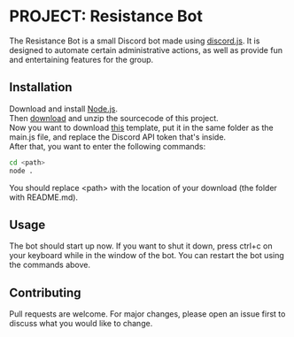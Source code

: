 # PROJECT: Resistance Bot

The Resistance Bot is a small Discord bot made using [discord.js](https://discord.js.org/). It is designed to automate certain administrative actions, as well as provide fun and entertaining features for the group.

## Installation

Download and install [Node.js](https://nodejs.org/en/).  
Then [download](https://lordvertice.hopto.org/LordVertice/resistance-bot/-/archive/master/resistance-bot-master.zip) and unzip the sourcecode of this project.  
Now you want to download [this](https://mega.nz/file/qB9ECKrL#2tInDeIXNWZZ9m2jJrfM9rSjnCdnxp8Vm5XAmEnxvyc) template, put it in the same folder as the main.js file, and replace the Discord API token that's inside.  
After that, you want to enter the following commands:

```bash
cd <path>
node .
```
You should replace \<path> with the location of your download (the folder with README.md).

## Usage

The bot should start up now. If you want to shut it down, press ctrl+c on your keyboard while in the window of the bot.
You can restart the bot using the commands above.

## Contributing
Pull requests are welcome. For major changes, please open an issue first to discuss what you would like to change.